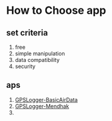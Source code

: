 # How to Choose app
## set criteria
1. free
1. simple manipulation
1. data compatibility
1. security

## aps
1. [GPSLogger-BasicAirData](https://play.google.com/store/apps/details?id=eu.basicairdata.graziano.gpslogger)
1. [GPSLogger-Mendhak](https://play.google.com/store/apps/details?id=com.mendhak.gpslogger)
1. []()

